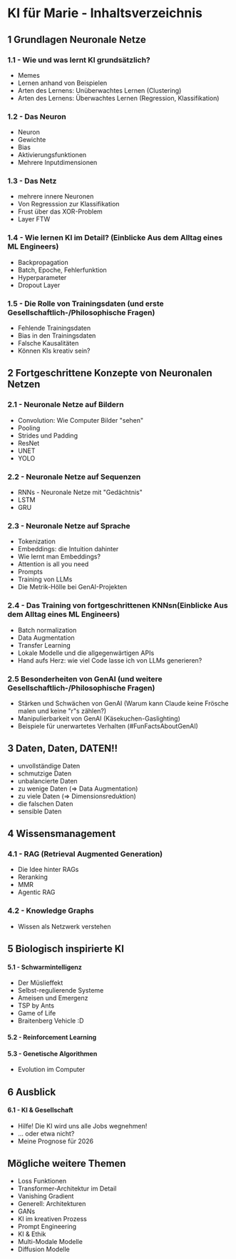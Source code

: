 # KI für Marie -  Inhaltsverzeichnis

## 1 Grundlagen Neuronale Netze
### 1.1 - Wie und was lernt KI grundsätzlich?
- Memes
- Lernen anhand von Beispielen
- Arten des Lernens: Unüberwachtes Lernen (Clustering)
- Arten des Lernens: Überwachtes Lernen (Regression, Klassifikation)

### 1.2 - Das Neuron
- Neuron
- Gewichte
- Bias
- Aktivierungsfunktionen
- Mehrere Inputdimensionen

### 1.3 - Das Netz
- mehrere innere Neuronen
- Von Regresssion zur Klassifikation
- Frust über das XOR-Problem
- Layer FTW

### 1.4 - Wie lernen KI im Detail? (Einblicke Aus dem Alltag eines ML Engineers)
- Backpropagation
- Batch, Epoche, Fehlerfunktion
- Hyperparameter
- Dropout Layer

### 1.5 - Die Rolle von Trainingsdaten (und erste Gesellschaftlich-/Philosophische Fragen)
- Fehlende Trainingsdaten
- Bias in den Trainingsdaten
- Falsche Kausalitäten
- Können KIs kreativ sein?

## 2 Fortgeschrittene Konzepte von Neuronalen Netzen

### 2.1 - Neuronale Netze auf Bildern
- Convolution: Wie Computer Bilder "sehen"
- Pooling
- Strides und Padding
- ResNet
- UNET
- YOLO

### 2.2 - Neuronale Netze auf Sequenzen
- RNNs - Neuronale Netze mit "Gedächtnis"
- LSTM
- GRU
### 2.3 - Neuronale Netze auf Sprache
- Tokenization
- Embeddings: die Intuition dahinter
- Wie lernt man Embeddings?
- Attention is all you need
- Prompts
- Training von LLMs
- Die Metrik-Hölle bei GenAI-Projekten

### 2.4 - Das Training von fortgeschrittenen KNNsn(Einblicke Aus dem Alltag eines ML Engineers)
- Batch normalization
- Data Augmentation
- Transfer Learning
- Lokale Modelle und die allgegenwärtigen APIs
- Hand aufs Herz: wie viel Code lasse ich von LLMs generieren?

### 2.5 Besonderheiten von GenAI (und weitere Gesellschaftlich-/Philosophische Fragen)
- Stärken und Schwächen von GenAI (Warum kann Claude keine Frösche malen und keine "r"s zählen?)
- Manipulierbarkeit von GenAI (Käsekuchen-Gaslighting)
- Beispiele für unerwartetes Verhalten (#FunFactsAboutGenAI)

## 3 Daten, Daten, DATEN!!
- unvollständige Daten
- schmutzige Daten
- unbalancierte Daten
- zu wenige Daten (=> Data Augmentation)
- zu viele Daten (=> Dimensionsreduktion)
- die falschen Daten
- sensible Daten



## 4 Wissensmanagement
### 4.1 - RAG (Retrieval Augmented Generation)
- Die Idee hinter RAGs
- Reranking
- MMR
- Agentic RAG

### 4.2 - Knowledge Graphs
- Wissen als Netzwerk verstehen

## 5 Biologisch inspirierte KI
#### 5.1 - Schwarmintelligenz
- Der Müslieffekt
- Selbst-regulierende Systeme
- Ameisen und Emergenz 
- TSP by Ants
- Game of Life 
- Braitenberg Vehicle :D

#### 5.2 - Reinforcement Learning

#### 5.3 - Genetische Algorithmen
- Evolution im Computer




## 6 Ausblick
#### 6.1 - KI & Gesellschaft
- Hilfe! Die KI wird uns alle Jobs wegnehmen!
- ... oder etwa nicht?
- Meine Prognose für 2026

## Mögliche weitere Themen
- Loss Funktionen
- Transformer-Architektur im Detail
- Vanishing Gradient
- Generell: Architekturen
- GANs
- KI im kreativen Prozess
- Prompt Engineering
- KI & Ethik
- Multi-Modale Modelle 
- Diffusion Modelle
